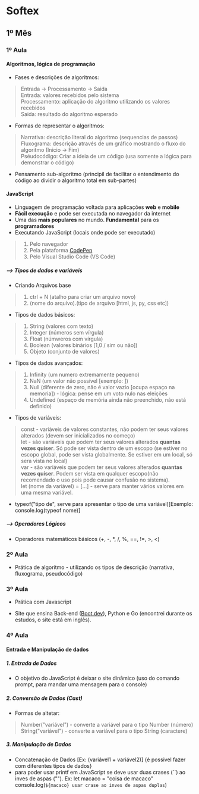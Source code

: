 # Softex

## 1º Mês

### 1º Aula

#### Algoritmos, lógica de programação

* Fases e descrições de algoritmos:

> Entrada -> Processamento -> Saida  
> Entrada: valores recebidos pelo sistema  
> Processamento: aplicação do algoritmo utilizando os valores recebidos  
> Saida: resultado do algoritmo esperado

* Formas de representar o algoritmos:

> Narrativa: descrição literal do algoritmo (sequencias de passos)  
> Fluxograma: descrição através de um gráfico mostrando o fluxo do algoritmo (Inicio -> Fim)  
> Pséudocódigo: Criar a ideia de um código (usa somente a lógica para demonstrar o código)

* Pensamento sub-algoritmo (principil de facilitar o entendimento do código ao dividir o algoritmo total em sub-partes)

#### JavaScript

* Linguagem de programação voltada para aplicações **web** e **mobile**
* **Fácil execução** e pode ser executada no navegador da internet
* Uma das **mais populares** no mundo. **Fundamental** para os **programadores**
* Executando JavaScript (locais onde pode ser executado)

> 1. Pelo navegador
> 2. Pela plataforma [CodePen](https://codepen.io/)
> 3. Pelo Visual Studio Code (VS Code)

##### **--> Tipos de dados e variáveis**

* Criando Arquivos base

> 1. ctrl + N (atalho para criar um arquivo novo)
> 2. (nome do arquivo).(tipo de arquivo [html, js, py, css etc])

* Tipos de  dados básicos:

> 1. String (valores com texto)
> 2. Integer (números sem vírgula)
> 3. Float (númweros com vírgula)
> 4. Boolean (valores binários [1,0 / sim ou não])
> 5. Objeto (conjunto de valores)

* Tipos de dados avançados:
  
> 1. Infinity (um numero extremamente pequeno)
> 2. NaN (um valor não possível [exemplo: ])
> 3. Null (diferente de zero, não é valor vazio [ocupa espaço na memoria]) - lógica: pense em um voto nulo nas eleições
> 4. Undefined (espaço de memória ainda não preenchido, não está definido)

* Tipos de variáveis:

> const - variáveis de valores constantes, não podem ter seus valores alterados (devem ser inicializados no começo)  
> let - são variáveis que podem ter seus valores alterados **quantas vezes quiser**.  Só pode ser vista dentro de um escopo (se estiver no escopo global, pode ser vista globalmente. Se estiver em um local, só sera vista no local)  
> var - são variáveis que podem ter seus valores alterados **quantas vezes quiser**.  Podem ser vista em qualquer escopo(não recomendado o uso pois pode causar confusão no sistema).  
> let (nome da variável) = [...] - serve para manter vários valores em uma mesma variável.

* typeof("tipo de", serve para apresentar o tipo de uma variável)[Exemplo: console.log(typeof nome)]

##### **--> Operadores Lógicos**

* Operadores matemáticos básicos (+, -, *, /, %, ==, !=, >, <)

### 2º Aula

* Prática de algoritmo - utilizando os tipos de descrição (narrativa, fluxograma, pseudocódigo)

### 3º Aula 

* Prática com Javascript
- Site que ensina Back-end ([Boot.dev](https://boot.dev/)), Python e Go (encontrei durante os estudos, o site está em inglês).

### 4º Aula

#### Entrada e Manipulação de dados

##### 1. Entrada de Dados

* O objetivo do JavaScript é deixar o site dinâmico (uso do comando prompt, para mandar uma mensagem para o console)

##### 2. Conversão de Dados (Cast)

* Formas de altetar:

> Number("variável") - converte a variável para o tipo Number (número)
> String("variável") - converte a variável para o tipo String (caractere)

##### 3. Manipulação de Dados

* Concatenação de Dados [Ex: (variável1 + variável2)] {é possivel fazer com diferentes tipos de dados}
* para poder usar printf em JavaScript se deve usar duas crases (``) ao inves de aspas ("").  Ex:  let macaco = "coisa de macaco" 
console.log(`${macaco} usar crase ao inves de aspas duplas`)
